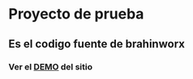 # Proyecto de prueba

## Es el codigo fuente de brahinworx

### Ver el [DEMO](https://github.com/ayelents/jay_tattoos_seoane) del sitio

